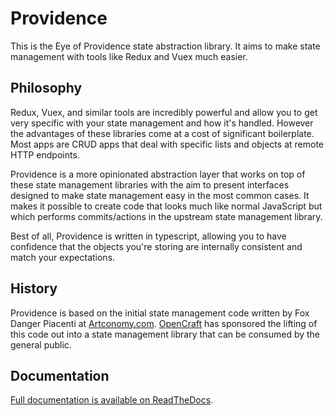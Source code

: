 # Providence

This is the Eye of Providence state abstraction library. It aims to make state management with tools like Redux and Vuex much easier.

## Philosophy

Redux, Vuex, and similar tools are incredibly powerful and allow you to get very specific with your state management and how it's handled. However the advantages of these libraries come at a cost of significant boilerplate. Most apps are CRUD apps that deal with specific lists and objects at remote HTTP endpoints.

Providence is a more opinionated abstraction layer that works on top of these state management libraries with the aim to present interfaces designed to make state management easy in the most common cases. It makes it possible to create code that looks much like normal JavaScript but which performs commits/actions in the upstream state management library.

Best of all, Providence is written in typescript, allowing you to have confidence that the objects you're storing are internally consistent and match your expectations.

## History

Providence is based on the initial state management code written by Fox Danger Piacenti at [Artconomy.com](https://artconomy.com/). [OpenCraft](https://opencraft.com/) has sponsored the lifting of this code out into a state management library that can be consumed by the general public.

## Documentation

[Full documentation is available on ReadTheDocs](https://eye-of-providence.readthedocs.io/en/latest/).